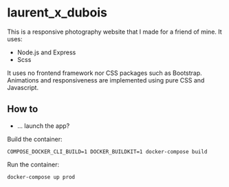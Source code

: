 # laurent_x_dubois

This is a responsive photography website that I made for a friend of mine.
It uses:

- Node.js and Express
- Scss

It uses no frontend framework nor CSS packages such as Bootstrap. Animations and
responsiveness are implemented using pure CSS and Javascript.

## How to

- ... launch the app?

Build the container:

```COMPOSE_DOCKER_CLI_BUILD=1 DOCKER_BUILDKIT=1 docker-compose build```

Run the container:

```docker-compose up prod```
